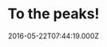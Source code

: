 ---
title: To the peaks!
date: 2016-05-22T07:44:19.000Z
activity:
  distance: 129.64
  temperature: 12
  bike: Belle
  elevation: 2014
  finish: 2016-05-22T16:22:50.000Z
  time:
    moving: 21582
    elapsed: 31111
  speed:
    average: 21.6
    max: 57.2
photo:
  src: 2016/05/22/activity-584554157.png
  alt: Map of activity "To the peaks!"
tags:
  - cycling
syndication:
  - name: Strava
    url: 'https://www.strava.com/activities/584554157'
---